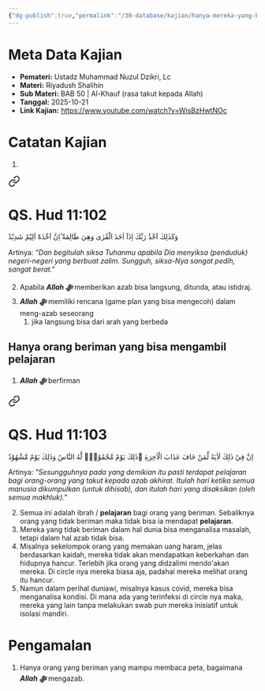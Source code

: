 ```yaml
---
{"dg-publish":true,"permalink":"/30-database/kajian/hanya-mereka-yang-bisa-mengambil-pelajaran/","tags":["kajian"]}
---
```





# Meta Data Kajian 
<div><ul class="dataview list-view-ul"><li><span><strong>Pemateri:</strong> Ustadz Muhammad Nuzul Dzikri, Lc</span></li><li><span><strong>Materi:</strong> Riyadush Shalihin</span></li><li><span><strong>Sub Materi:</strong> BAB 50 | Al-Khauf (rasa takut kepada Allah)</span></li><li><span><strong>Tanggal:</strong> 2025-10-21</span></li><li><span><strong>Link Kajian:</strong> <a rel="noopener nofollow" class="external-link" href="https://www.youtube.com/watch?v=WisBzHwtNOc" target="_blank">https://www.youtube.com/watch?v=WisBzHwtNOc</a></span></li></ul></div>

# Catatan Kajian
1. 
<div class="transclusion internal-embed is-loaded"><a class="markdown-embed-link" href="/30-database/al-quran/all-surah/#qs-hud-11-102" aria-label="Open link"><svg xmlns="http://www.w3.org/2000/svg" width="24" height="24" viewBox="0 0 24 24" fill="none" stroke="currentColor" stroke-width="2" stroke-linecap="round" stroke-linejoin="round" class="svg-icon lucide-link"><path d="M10 13a5 5 0 0 0 7.54.54l3-3a5 5 0 0 0-7.07-7.07l-1.72 1.71"></path><path d="M14 11a5 5 0 0 0-7.54-.54l-3 3a5 5 0 0 0 7.07 7.07l1.71-1.71"></path></svg></a><div class="markdown-embed">



# QS. Hud 11:102
وَكَذٰلِكَ اَخْذُ رَبِّكَ اِذَآ اَخَذَ الْقُرٰى وَهِيَ ظَالِمَةٌ  ۗاِنَّ اَخْذَهٗٓ اَلِيْمٌ شَدِيْدٌ

Artinya: *"Dan begitulah siksa Tuhanmu apabila Dia menyiksa (penduduk) negeri-negeri yang berbuat zalim. Sungguh, siksa-Nya sangat pedih, sangat berat."*



</div></div>

2. Apabila ***Allah ﷻ*** memberikan azab bisa langsung, ditunda, atau istidraj.
3. ***Allah ﷻ*** memiliki rencana (game plan yang bisa mengecoh) dalam meng-azab seseorang
	1. jika langsung bisa dari arah yang berbeda

## Hanya orang beriman yang bisa mengambil pelajaran
1. ***Allah ﷻ*** berfirman 
<div class="transclusion internal-embed is-loaded"><a class="markdown-embed-link" href="/30-database/al-quran/all-surah/#qs-hud-11-103" aria-label="Open link"><svg xmlns="http://www.w3.org/2000/svg" width="24" height="24" viewBox="0 0 24 24" fill="none" stroke="currentColor" stroke-width="2" stroke-linecap="round" stroke-linejoin="round" class="svg-icon lucide-link"><path d="M10 13a5 5 0 0 0 7.54.54l3-3a5 5 0 0 0-7.07-7.07l-1.72 1.71"></path><path d="M14 11a5 5 0 0 0-7.54-.54l-3 3a5 5 0 0 0 7.07 7.07l1.71-1.71"></path></svg></a><div class="markdown-embed">



# QS. Hud 11:103
اِنَّ فِيْ ذٰلِكَ لَاٰيَةً لِّمَنْ خَافَ عَذَابَ الْاٰخِرَةِ ۗذٰلِكَ يَوْمٌ مَّجْمُوْعٌۙ لَّهُ النَّاسُ وَذٰلِكَ يَوْمٌ مَّشْهُوْدٌ

Artinya: *"Sesungguhnya pada yang demikian itu pasti terdapat pelajaran bagi orang-orang yang takut kepada azab akhirat. Itulah hari ketika semua manusia dikumpulkan (untuk dihisab), dan itulah hari yang disaksikan (oleh semua makhluk)."*



</div></div>

2. Semua ini adalah ibrah / **pelajaran** bagi orang yang beriman. Sebaliknya orang yang tidak beriman maka tidak bisa ia mendapat **pelajaran**.
3. Mereka yang tidak beriman dalam hal dunia bisa menganalisa masalah, tetapi dalam hal azab tidak bisa. 
4. Misalnya sekelompok orang yang memakan uang haram, jelas berdasarkan kaidah, mereka tidak akan mendapatkan keberkahan dan hidupnya hancur. Terlebih jika orang yang didzalimi mendo'akan mereka. Di circle nya mereka biasa aja, padahal mereka melihat orang itu hancur.
5. Namun dalam perihal duniawi, misalnya kasus covid, mereka bisa menganalisa kondisi. Di mana ada yang terinfeksi di circle nya maka, mereka yang lain tanpa melakukan swab pun mereka inisiatif untuk isolasi mandiri.

# Pengamalan
1. Hanya orang yang beriman yang mampu membaca peta, bagaimana ***Allah ﷻ*** mengazab.
 
 